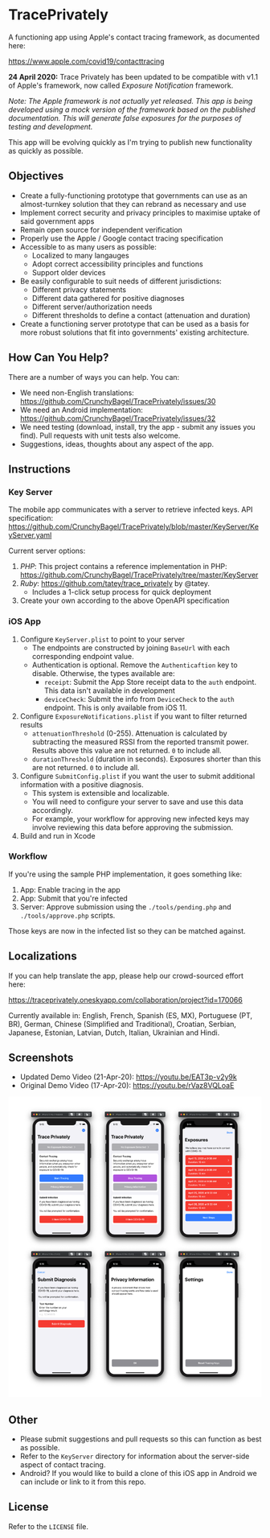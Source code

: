 # TracePrivately
A functioning app using Apple's contact tracing framework, as documented here:

https://www.apple.com/covid19/contacttracing

**24 April 2020:** Trace Privately has been updated to be compatible with v1.1 of Apple's framework, now called *Exposure Notification* framework.

*Note: The Apple framework is not actually yet released. This app is being developed using a mock version of the framework based on the published documentation. This will generate false exposures for the purposes of testing and development.*

This app will be evolving quickly as I'm trying to publish new functionality as quickly as possible.

## Objectives

* Create a fully-functioning prototype that governments can use as an almost-turnkey solution that they can rebrand as necessary and use
* Implement correct security and privacy principles to maximise uptake of said government apps
* Remain open source for independent verification
* Properly use the Apple / Google contact tracing specification
* Accessible to as many users as possible:
    * Localized to many langauges
    * Adopt correct accessibility principles and functions
    * Support older devices
* Be easily configurable to suit needs of different jurisdictions:
    * Different privacy statements
    * Different data gathered for positive diagnoses
    * Different server/authorization needs
    * Different thresholds to define a contact (attenuation and duration)
* Create a functioning server prototype that can be used as a basis for more robust solutions that fit into governments' existing architecture.

## How Can You Help?

There are a number of ways you can help. You can:

* We need non-English translations: https://github.com/CrunchyBagel/TracePrivately/issues/30
* We need an Android implementation: https://github.com/CrunchyBagel/TracePrivately/issues/32
* We need testing (download, install, try the app - submit any issues you find). Pull requests with unit tests also welcome.
* Suggestions, ideas, thoughts about any aspect of the app.

## Instructions

### Key Server

The mobile app communicates with a server to retrieve infected keys. API specification: https://github.com/CrunchyBagel/TracePrivately/blob/master/KeyServer/KeyServer.yaml

Current server options:

1. *PHP*: This project contains a reference implementation in PHP: https://github.com/CrunchyBagel/TracePrivately/tree/master/KeyServer
2. *Ruby*: https://github.com/tatey/trace_privately by @tatey.
    * Includes a 1-click setup process for quick deployment
3. Create your own according to the above OpenAPI specification

### iOS App

1. Configure `KeyServer.plist` to point to your server
    * The endpoints are constructed by joining `BaseUrl` with each corresponding endpoint value.
    * Authentication is optional. Remove the `Authenticaftion` key to disable. Otherwise, the types available are:
      * `receipt`: Submit the App Store receipt data to the `auth` endpoint. This data isn't available in development
      * `deviceCheck`: Submit the info from `DeviceCheck` to the `auth` endpoint. This is only available from iOS 11.
2. Configure `ExposureNotifications.plist` if you want to filter returned results
    * `attenuationThreshold` (0-255). Attenuation is calculated by subtracting the measured RSSI from the reported transmit power. Results above this value are not returned. `0` to include all.
    * `durationThreshold` (duration in seconds). Exposures shorter than this are not returned. `0` to include all.
3. Configure `SubmitConfig.plist` if you want the user to submit additional information with a positive diagnosis.
    * This system is extensible and localizable.
    * You will need to configure your server to save and use this data accordingly.
    * For example, your workflow for approving new infected keys may involve reviewing this data before approving the submission.
4. Build and run in Xcode

### Workflow

If you're using the sample PHP implementation, it goes something like:

1. App: Enable tracing in the app
2. App: Submit that you're infected
3. Server: Approve submission using the `./tools/pending.php` and `./tools/approve.php` scripts.

Those keys are now in the infected list so they can be matched against.

## Localizations

If you can help translate the app, please help our crowd-sourced effort here:

https://traceprivately.oneskyapp.com/collaboration/project?id=170066

Currently available in:
English, French, Spanish (ES, MX), Portuguese (PT, BR), German, Chinese (Simplified and Traditional), Croatian, Serbian, Japanese, Estonian, Latvian, Dutch, Italian, Ukrainian and Hindi.

## Screenshots

* Updated Demo Video (21-Apr-20): https://youtu.be/EAT3p-v2y9k
* Original Demo Video (17-Apr-20): https://youtu.be/rVaz8VQLoaE

![Screenshots](https://github.com/CrunchyBagel/TracePrivately/blob/master/screenshots/screenshots.png?raw=true)

## Other

* Please submit suggestions and pull requests so this can function as best as possible.
* Refer to the `KeyServer` directory for information about the server-side aspect of contact tracing.
* Android? If you would like to build a clone of this iOS app in Android we can include or link to it from this repo.

## License

Refer to the `LICENSE` file.
